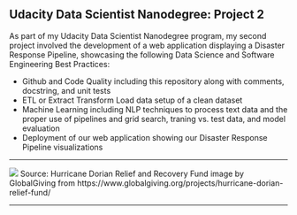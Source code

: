 ## Udacity Data Scientist Nanodegree: Project 2

As part of my Udacity Data Scientist Nanodegree program, my second project involved the development of a web application displaying a Disaster Response Pipeline, showcasing the following Data Science and Software Engineering Best Practices:

* Github and Code Quality including this repository along with comments, docstring, and unit tests
* ETL or Extract Transform Load data setup of a clean dataset
* Machine Learning including NLP techniques to process text data and the proper use of pipelines and grid search, traning vs. test data, and model evaluation
* Deployment of our web application showing our Disaster Response Pipeline visualizations 

---
<img src='https://files.globalgiving.org/pfil/42289/pict_large.jpg?m=1567080625000'>
Source: Hurricane Dorian Relief and Recovery Fund image by GlobalGiving from https://www.globalgiving.org/projects/hurricane-dorian-relief-fund/

---

